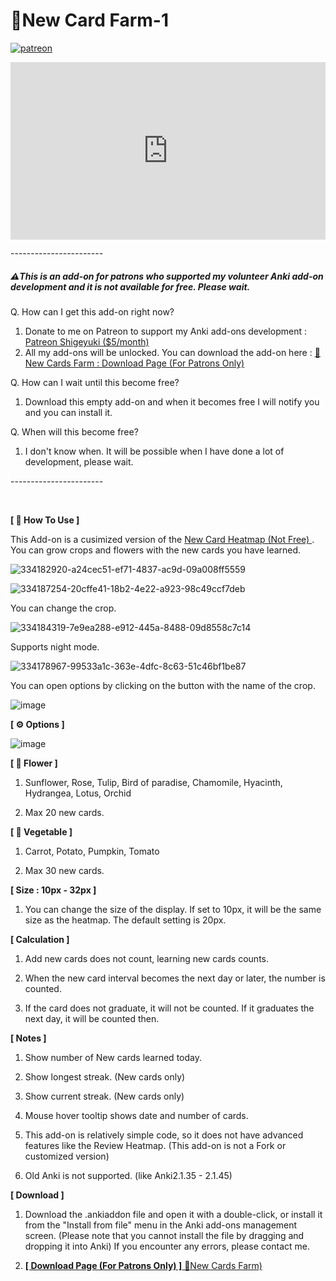 # 🌱New Card Farm-1

[![patreon](https://github.com/shigeyukey/AnkiRestart/assets/124401518/85368aad-6f50-4335-8858-7a30a66fb065)](https://www.patreon.com/Shigeyuki)<br>


<iframe src="https://www.youtube.com/embed/J_5MUjeBEkA?list=PLZhrgD6s-LFVsEhxRdEHf_OkGVe2YZfeo" frameborder="0" allow="accelerometer; autoplay; clipboard-write; encrypted-media; gyroscope; picture-in-picture" allowfullscreen style="aspect-ratio: 16/9; width: 100%;"></iframe>


-----------------------<br>

##### ⚠️This is an add-on for patrons who supported my volunteer Anki add-on development and it is not available for free. Please wait.

Q. How can I get this add-on right now?

1.  Donate to me on Patreon to support my Anki add-ons development : [Patreon Shigeyuki ($5/month) ](https://www.patreon.com/Shigeyuki)
1.  All my add-ons will be unlocked. You can download the add-on here : [ 🌱New Cards Farm : Download Page (For Patrons Only)  ](https://www.patreon.com/posts/new-cards-farm-0-109314080?utm_medium=clipboard_copy&utm_source=copyLink&utm_campaign=postshare_creator&utm_content=join_link)

Q. How can I wait until this become free?
 1. Download this empty add-on and when it becomes free I will notify you and you can install it.

Q. When will this become free?
 1. I don't know when. It will be possible when I have done a lot of development, please wait.

-----------------------<br>

<br>

**[ 📖 How To Use ]**

This Add-on is a cusimized version of the [New Card Heatmap (Not Free) ](https://ankiweb.net/shared/info/1184707668). You can grow crops and flowers with the new cards you have learned.<br>

![334182920-a24cec51-ef71-4837-ac9d-09a008ff5559](https://github.com/shigeyukey/my_addons/assets/124401518/200a7c69-1da6-4a60-adf5-60fd6311d22a)<br>


![334187254-20cffe41-18b2-4e22-a923-98c49ccf7deb](https://github.com/shigeyukey/my_addons/assets/124401518/689a3a5d-d545-4ba2-a4cb-2840c134712b)<br>


You can change the crop.<br>

![334184319-7e9ea288-e912-445a-8488-09d8558c7c14](https://github.com/shigeyukey/my_addons/assets/124401518/a45d5cd8-95dd-4698-a123-d9926e25f62a)<br>

Supports night mode.<br>


![334178967-99533a1c-363e-4dfc-8c63-51c46bf1be87](https://github.com/shigeyukey/my_addons/assets/124401518/8db78532-8377-4936-a695-870a2282e699)<br>


You can open options by clicking on the button with the name of the crop.<br>

![image](https://github.com/shigeyukey/my_addons/assets/124401518/dc1e32bf-e114-4643-ad2b-24aae8ea8727)<br>

**[ ⚙ Options ]**

![image](https://github.com/shigeyukey/my_addons/assets/124401518/b05ec907-73a1-48dd-a73a-f5edb8672c58)<br>



**[ 🌻 Flower ]**

1.  Sunflower, Rose, Tulip, Bird of paradise, Chamomile, Hyacinth, Hydrangea, Lotus, Orchid

1.  Max 20 new cards.

**[ 🎃 Vegetable ]**

1.  Carrot, Potato, Pumpkin, Tomato

1.  Max 30 new cards.



**[ Size : 10px - 32px ]**
1.  You can change the size of the display. If set to 10px, it will be the same size as the heatmap. The default setting is 20px.

**[ Calculation ]**

1.   Add new cards does not count, learning new cards counts.

1.  When the new card interval becomes the next day or later, the number is counted.

1.   If the card does not graduate, it will not be counted. If it graduates the next day, it will be counted then.

**[ Notes ]**

1.  Show number of New cards learned today.

1.  Show longest streak. (New cards only)

1.  Show current streak. (New cards only)

1.   Mouse hover tooltip shows date and number of cards.

1.  This add-on is relatively simple code, so it does not have advanced features like the Review Heatmap. (This add-on is not a Fork or customized version)

1.  Old Anki is not supported. (like Anki2.1.35 - 2.1.45)

**[ Download ]**

1.  Download the .ankiaddon file and open it with a double-click, or install it from the "Install from file" menu in the Anki add-ons management screen. (Please note that you cannot install the file by dragging and dropping it into Anki) If you encounter any errors, please contact me.

1.  [**[ Download Page (For Patrons Only) ]** 🌱New Cards Farm)](https://www.patreon.com/posts/new-cards-farm-0-109314080?utm_medium=clipboard_copy&utm_source=copyLink&utm_campaign=postshare_creator&utm_content=join_link)<br>

